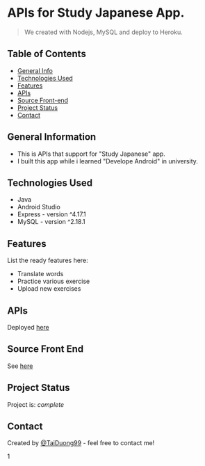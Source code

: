 # APIs for Study Japanese App.
> We created with Nodejs, MySQL and deploy to Heroku.

## Table of Contents
* [General Info](#general-information)
* [Technologies Used](#technologies-used)
* [Features](#features)
* [APIs](#apis)
* [Source Front-end](#source-front-end)
* [Project Status](#project-status)
* [Contact](#contact)

## General Information
- This is APIs that support for "Study Japanese" app.
- I built this app while i learned "Develope Android" in university.

## Technologies Used
- Java
- Android Studio
- Express - version ^4.17.1
- MySQL - version ^2.18.1

## Features
List the ready features here:
- Translate words
- Practice various exercise
- Upload new exercises

## APIs
Deployed [here](https://apijapanese.herokuapp.com/api/course/2)

## Source Front End
See [here](https://github.com/DucTai99/japanproject)

## Project Status
Project is: _complete_

## Contact
Created by [@TaiDuong99](https://www.facebook.com/tai.duong.313/) - feel free to contact me!

1
